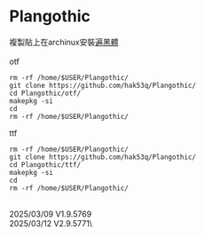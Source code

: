 # Plangothic
複製貼上在archinux安裝[遍黑體](https://github.com/Fitzgerald-Porthmouth-Koenigsegg/Plangothic-Project)\
\
otf
```=
rm -rf /home/$USER/Plangothic/
git clone https://github.com/hak53q/Plangothic/
cd Plangothic/otf/
makepkg -si
cd
rm -rf /home/$USER/Plangothic/
```
ttf
```=
rm -rf /home/$USER/Plangothic/
git clone https://github.com/hak53q/Plangothic/
cd Plangothic/ttf/
makepkg -si
cd
rm -rf /home/$USER/Plangothic/
```
\
2025/03/09 V1.9.5769\
2025/03/12 V2.9.5771\

